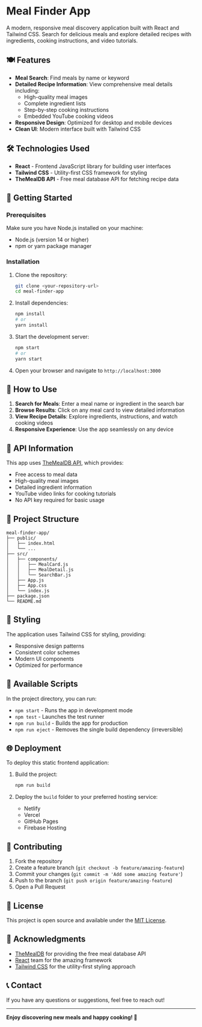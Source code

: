 # Meal Finder App

A modern, responsive meal discovery application built with React and Tailwind CSS. Search for delicious meals and explore detailed recipes with ingredients, cooking instructions, and video tutorials.

## 🍽️ Features

- **Meal Search**: Find meals by name or keyword
- **Detailed Recipe Information**: View comprehensive meal details including:
  - High-quality meal images
  - Complete ingredient lists
  - Step-by-step cooking instructions
  - Embedded YouTube cooking videos
- **Responsive Design**: Optimized for desktop and mobile devices
- **Clean UI**: Modern interface built with Tailwind CSS

## 🛠️ Technologies Used

- **React** - Frontend JavaScript library for building user interfaces
- **Tailwind CSS** - Utility-first CSS framework for styling
- **TheMealDB API** - Free meal database API for fetching recipe data

## 🚀 Getting Started

### Prerequisites

Make sure you have Node.js installed on your machine:
- Node.js (version 14 or higher)
- npm or yarn package manager

### Installation

1. Clone the repository:
   ```bash
   git clone <your-repository-url>
   cd meal-finder-app
   ```

2. Install dependencies:
   ```bash
   npm install
   # or
   yarn install
   ```

3. Start the development server:
   ```bash
   npm start
   # or
   yarn start
   ```

4. Open your browser and navigate to `http://localhost:3000`

## 📖 How to Use

1. **Search for Meals**: Enter a meal name or ingredient in the search bar
2. **Browse Results**: Click on any meal card to view detailed information
3. **View Recipe Details**: Explore ingredients, instructions, and watch cooking videos
4. **Responsive Experience**: Use the app seamlessly on any device

## 🌟 API Information

This app uses [TheMealDB API](https://www.themealdb.com/api.php), which provides:
- Free access to meal data
- High-quality meal images
- Detailed ingredient information
- YouTube video links for cooking tutorials
- No API key required for basic usage

## 📁 Project Structure

```
meal-finder-app/
├── public/
│   ├── index.html
│   └── ...
├── src/
│   ├── components/
│   │   ├── MealCard.js
│   │   ├── MealDetail.js
│   │   └── SearchBar.js
│   ├── App.js
│   ├── App.css
│   └── index.js
├── package.json
└── README.md
```

## 🎨 Styling

The application uses Tailwind CSS for styling, providing:
- Responsive design patterns
- Consistent color schemes
- Modern UI components
- Optimized for performance

## 🔧 Available Scripts

In the project directory, you can run:

- `npm start` - Runs the app in development mode
- `npm test` - Launches the test runner
- `npm run build` - Builds the app for production
- `npm run eject` - Removes the single build dependency (irreversible)

## 🌐 Deployment

To deploy this static frontend application:

1. Build the project:
   ```bash
   npm run build
   ```

2. Deploy the `build` folder to your preferred hosting service:
   - Netlify
   - Vercel
   - GitHub Pages
   - Firebase Hosting

## 🤝 Contributing

1. Fork the repository
2. Create a feature branch (`git checkout -b feature/amazing-feature`)
3. Commit your changes (`git commit -m 'Add some amazing feature'`)
4. Push to the branch (`git push origin feature/amazing-feature`)
5. Open a Pull Request

## 📝 License

This project is open source and available under the [MIT License](LICENSE).

## 🙏 Acknowledgments

- [TheMealDB](https://www.themealdb.com/) for providing the free meal database API
- [React](https://reactjs.org/) team for the amazing framework
- [Tailwind CSS](https://tailwindcss.com/) for the utility-first styling approach

## 📞 Contact

If you have any questions or suggestions, feel free to reach out!

---

**Enjoy discovering new meals and happy cooking! 🍳**
